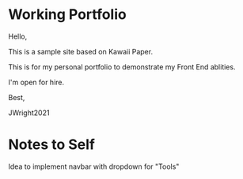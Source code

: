 # Working Portfolio

Hello,

This is a sample site based on Kawaii Paper.

This is for my personal portfolio to demonstrate my Front End ablities.

I'm open for hire.

Best,

JWright2021

# Notes to Self

Idea to implement navbar with dropdown for "Tools"

<!-- <div class="navbar-dropdown">
          Tools
          <div class="dropdown-icon">
            <svg
              class="ast-arrow-svg"
              xmlns="http://www.w3.org/2000/svg"
              xmlns:xlink="http://www.w3.org/1999/xlink"
              version="1.1"
              x="0px"
              y="0px"
              width="26px"
              height="16.043px"
              viewBox="57 35.171 26 16.043"
              enable-background="new 57 35.171 26 16.043"
              xml:space="preserve"
            >
              <path
                d="M57.5,38.193l12.5,12.5l12.5-12.5l-2.5-2.5l-10,10l-10-10L57.5,38.193z"
              ></path>
            </svg>
          </div>
        </div> -->
